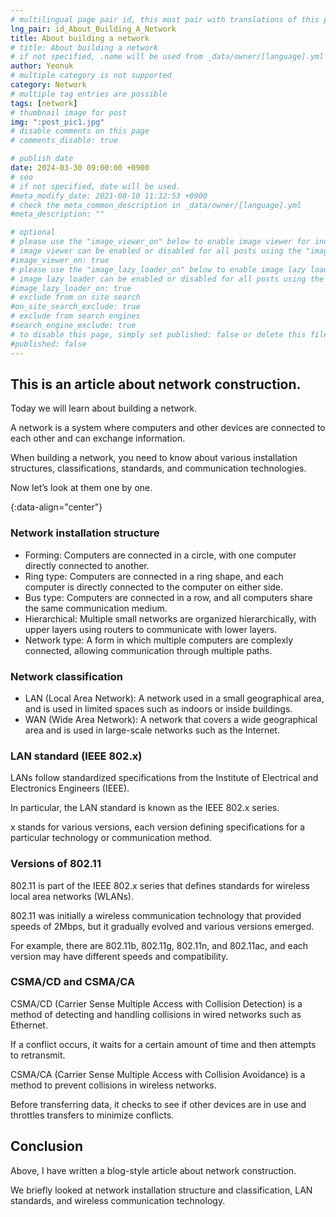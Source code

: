 ```yaml
---
# multilingual page pair id, this must pair with translations of this page. (This name must be unique)
lng_pair: id_About_Building_A_Network
title: About building a network
# title: About building a network
# if not specified, .name will be used from _data/owner/[language].yml
author: Yeonuk
# multiple category is not supported
category: Network
# multiple tag entries are possible
tags: [network]
# thumbnail image for post
img: ":post_pic1.jpg"
# disable comments on this page
# comments_disable: true

# publish date
date: 2024-03-30 09:00:00 +0900
# seo
# if not specified, date will be used.
#meta_modify_date: 2021-08-10 11:32:53 +0900
# check the meta_common_description in _data/owner/[language].yml
#meta_description: ""

# optional
# please use the "image_viewer_on" below to enable image viewer for individual pages or posts (_posts/ or [language]/_posts folders).
# image viewer can be enabled or disabled for all posts using the "image_viewer_posts: true" setting in _data/conf/main.yml.
#image_viewer_on: true
# please use the "image_lazy_loader_on" below to enable image lazy loader for individual pages or posts (_posts/ or [language]/_posts folders).
# image lazy loader can be enabled or disabled for all posts using the "image_lazy_loader_posts: true" setting in _data/conf/main.yml.
#image_lazy_loader_on: true
# exclude from on site search
#on_site_search_exclude: true
# exclude from search engines
#search_engine_exclude: true
# to disable this page, simply set published: false or delete this file
#published: false
---
```


<!-- outline-start -->

## This is an article about network construction.

Today we will learn about building a network.

A network is a system where computers and other devices are connected to each other and can exchange information.

When building a network, you need to know about various installation structures, classifications, standards, and communication technologies.

Now let’s look at them one by one.

{:data-align="center"}

<!-- outline-end -->

### Network installation structure

- Forming: Computers are connected in a circle, with one computer directly connected to another.
- Ring type: Computers are connected in a ring shape, and each computer is directly connected to the computer on either side.
- Bus type: Computers are connected in a row, and all computers share the same communication medium.
- Hierarchical: Multiple small networks are organized hierarchically, with upper layers using routers to communicate with lower layers.
- Network type: A form in which multiple computers are complexly connected, allowing communication through multiple paths.

### Network classification

- LAN (Local Area Network): A network used in a small geographical area, and is used in limited spaces such as indoors or inside buildings.
- WAN (Wide Area Network): A network that covers a wide geographical area and is used in large-scale networks such as the Internet.

### LAN standard (IEEE 802.x)

LANs follow standardized specifications from the Institute of Electrical and Electronics Engineers (IEEE).

In particular, the LAN standard is known as the IEEE 802.x series.

x stands for various versions, each version defining specifications for a particular technology or communication method.

### Versions of 802.11

802.11 is part of the IEEE 802.x series that defines standards for wireless local area networks (WLANs).

802.11 was initially a wireless communication technology that provided speeds of 2Mbps, but it gradually evolved and various versions emerged.

For example, there are 802.11b, 802.11g, 802.11n, and 802.11ac, and each version may have different speeds and compatibility.

### CSMA/CD and CSMA/CA

CSMA/CD (Carrier Sense Multiple Access with Collision Detection) is a method of detecting and handling collisions in wired networks such as Ethernet.

If a conflict occurs, it waits for a certain amount of time and then attempts to retransmit.

CSMA/CA (Carrier Sense Multiple Access with Collision Avoidance) is a method to prevent collisions in wireless networks.

Before transferring data, it checks to see if other devices are in use and throttles transfers to minimize conflicts.

## Conclusion

Above, I have written a blog-style article about network construction.

We briefly looked at network installation structure and classification, LAN standards, and wireless communication technology.
